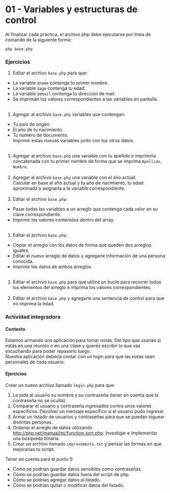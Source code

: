 # 01 - Variables y estructuras de control

Al finalizar cada práctica, el archivo php debe ejecutarse por línea de comando de la siguiente forma:
```shell
php base.php
```

### Ejercicios
1. Editar el archivo `base.php` para que:
 - La variable `$name` contenga tu primer nombre.
 - La variable `$age` contenga tu edad.
 - La variable `$email` contenga tu dirección de mail.
 - Se impriman los valores correspondientes a las variables en pantalla.<br><br>
1. Agregar al archivo `base.php` variables que contengan:
 - Tu país de origen.
 - El año de tu nacimiento.
 - Tu número de documento.<br>Imprimir estas nuevas variables junto con tus otros datos.<br><br>
1. Agregar al archivo `base.php` una variable con tu apellido e imprimirla concatenada con tu primer nombre de forma que se imprima `Apellido, Nombre`.<br><br>
1. Agregar al archivo `base.php` una variable con el año actual.<br>
Calcular en base al año actual y tu año de nacimiento, tu edad aproximada y asignarla a la variable correspondiente.<br><br>
1. Editar el archivo `base.php`:
 - Pasar todas las variables a un arreglo que contenga cada valor en su clave correspondiente.
 - Imprimir los valores contenidos dentro del array.<br><br>
1. Editar el archivo `base.php`:
 - Copiar el arreglo con los datos de forma que queden dos arreglos iguales.
 - Editar el nuevo arreglo de datos y agregarle información de una persona conocida.
 - Imprimir los datos de ambos arreglos.<br><br>
1. Editar el archivo `base.php` para que utilice un bucle para recorrer todos los elementos del arreglo e imprima los valores correspondientes.<br><br>
1. Editar el archivo `base.php` y agregarle una sentencia de control para que no imprima la edad.

### Actividad integradora
#### Contexto
Estamos armando una aplicación para tomar notas. Del tipo que usarías si estás en una reunión o en una clase y querés escribir lo que vas escuchando para poder repasarlo luego.<br>
Nuestra aplicación debería contar con un login para que las notas sean personales de cada usuario.

#### Ejercicios
Crear un nuevo archivo llamado `login.php` para que:

1. Le pida al usuario su nombre y su contraseña (tener en cuenta que la contraseña no se oculta).
2. Comparar el usuario y contraseña ingresados contra unos valores específicos. Devolver un mensaje específico si el usuario pudo ingresar.
3. Armar un listado de usuarios y contraseñas para que se puedan loguear distintas personas.
4. Ordenar el arreglo de datos utilizando <http://php.net/manual/es/function.sort.php>. Investigar e implementar una búsqueda binaria.
5. Crear un archivo llamado `improvements.txt` y pensar las formas en que mejorarías tu script.

Tener en cuenta para el punto 5:
- Cómo se podrían guardar datos sensibles como contraseñas.
- Cómo se podrían guardar datos fuera del script de php.
- Cómo se podrían agregar datos al listado.
- Cómo se podrían quitar o modificar datos del listado.
